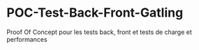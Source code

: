 # POC-Test-Back-Front-Gatling

Proof Of Concept pour les tests back, front et tests de charge et performances
